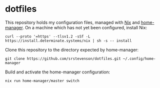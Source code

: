 # dotfiles

This repository holds my configuration files, managed with
[Nix](https://nixos.org/manual/nix/) and
[home-manager](https://nix-community.github.io/home-manager/). On a machine
which has not yet been configured, install Nix:

    curl --proto '=https' --tlsv1.2 -sSf -L https://install.determinate.systems/nix | sh -s -- install

Clone this repository to the directory expected by home-manager:

    git clone https://github.com/srstevenson/dotfiles.git ~/.config/home-manager

Build and activate the home-manager configuration:

    nix run home-manager/master switch

